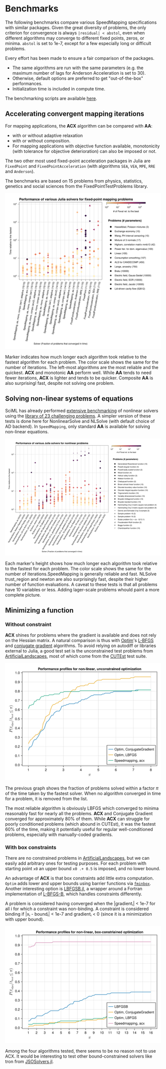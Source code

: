 # Benchmarks

The following benchmarks compare various SpeedMapping specifications with similar packages. Given the great diversity of problems, the only criterion for convergence is always `|residual| < abstol`, even when different algorithms may converge to different fixed points, zeros, or minima. `abstol` is set to 1e-7, except for a few especially long or difficult problems. 

Every effort has been made to ensure a fair comparison of the packages. 
- The same algorithms are run with the same parameters (e.g. the maximum number of lags for Anderson Acceleration is set to 30). 
- Otherwise, default options are preferred to get "out-of-the-box" performances. 
- Initialization time is included in compute time. 

The benchmarking scripts are available [here](https://github.com/NicolasL-S/SpeedMapping.jl/tree/MajorRefactor/docs/benchmarking_code).

## Accelerating convergent mapping iterations

For mapping applications, the **ACX** algorithm can be compared with **AA**:
- with or without adaptive relaxation
- with or without composition. 
- For mapping applications with objective function available, monotonicity (with tolerance for objective deterioration) can also be imposed or not.

The two other most used fixed-point acceleration packages in Julia are `FixedPoint` and `FixedPointAcceleration` (with algorithms `SEA`, `VEA`, `MPE`, `RRE` and `Anderson`).

The benchmarks are based on 15 problems from physics, statistics, genetics and social sciences from the FixedPointTestProblems library. 

![Mapping results](https://raw.githubusercontent.com/NicolasL-S/SpeedMapping.jl/refs/heads/MajorRefactor/docs/assets/mapping_benchmarks.svg)

Marker indicates how much longer each algorithm took relative to the fastest algorithm for each problem. The color scale shows the same for the number of iterations. The left-most algorithms are the most reliable and the quickest. **ACX** and monotonic **AA** perform well. While **AA** tends to need fewer iterations, **ACX** is lighter and tends to be quicker. Composite **AA** is also surprisingl fast, despite not solving one problem.

## Solving non-linear systems of equations

SciML has already performed [extensive benchmarking](https://docs.sciml.ai/SciMLBenchmarksOutput/stable/NonlinearProblem/nonlinear_solver_23_tests/) of nonlinear solvers using the [library of 23 challenging problems](https://github.com/SciML/DiffEqProblemLibrary.jl/blob/master/lib/NonlinearProblemLibrary/src/NonlinearProblemLibrary.jl). A simpler version of these tests is done here for NonlinearSolve and NLSolve (with default choice of AD backend). In `SpeedMapping`, only standard **AA** is available for solving non-linear equations.

![Problems](https://raw.githubusercontent.com/NicolasL-S/SpeedMapping.jl/refs/heads/MajorRefactor/docs/assets/nonlinear_benchmarks.svg)

Each marker's height shows how much longer each algorithm took relative to the fastest for each problem. The color scale shows the same for the number of iterations.SpeedMapping is generally reliable and fast. NLSolve trust_region and newton are also surprisingly fast, despite their higher number of function evaluations. A caveat to these tests is that all problems have 10 variables or less. Adding lager-scale problems whould paint a more complete picture.

## Minimizing a function

### Without constraint

**ACX** shines for problems where the gradient is available and does not rely on the Hessian matrix. A natural comparison is thus with [Optim](https://julianlsolvers.github.io/Optim.jl/stable/)'s [L-BFGS](https://julianlsolvers.github.io/Optim.jl/stable/algo/lbfgs/) and [conjugate gradient](https://julianlsolvers.github.io/Optim.jl/stable/algo/cg/) algorithms. To avoid relying on autodiff or libraries external to Julia, a good test set is the unconstrained test problems from [ArtificialLandscapes](https://github.com/NicolasL-S/ArtificialLandscapes.jl), most of which come from the [CUTEst](https://github.com/ralna/CUTEst) test suite. 

![Performance, Optim](https://raw.githubusercontent.com/NicolasL-S/SpeedMapping.jl/refs/heads/MajorRefactor/docs/assets/optimization_performance.svg)

The previous graph shows the fraction of problems solved within a factor $\pi$ of the time taken by the fastest solver. When no algorithm converged in time for a problem, it is removed from the list. 

The most reliable algorithm is obviously LBFGS which converged to minima reasonably fast for nearly all the problems. **ACX** and Conjugate Gradient converged for approximately 80% of them. While **ACX** can struggle for poorly conditioned problems (which abound in CUTEst), it was the fastest 60% of the time, making it potentially useful for regular well-conditioned problems, especially with manually-coded gradients.

### With box constraints

There are no constrained problems in [ArtificialLandscapes](https://github.com/NicolasL-S/ArtificialLandscapes.jl), but we can easily add arbitrary ones for testing purposes. For each problem with starting point `x0` an upper bound `x0 .+ 0.5` is imposed, and no lower bound. 

An advantage of **ACX** is that box constraints add little extra computation. `Optim` adds lower and upper bounds using barrier functions via [`fminbox`](https://julianlsolvers.github.io/Optim.jl/stable/user/minimization/#Box-Constrained-Optimization). Another interesting option is [LBFGSB.jl](https://github.com/Gnimuc/LBFGSB.jl), a wrapper around a Fortran implementation of [L-BFGS-B](https://digital.library.unt.edu/ark:/67531/metadc666315/), which handles constraints differently. 

A problem is considered having converged when the |gradientᵢ| < 1e-7 for all i for which a constraint was non-binding. A constraint is considered binding if |xᵢ - boundᵢ| < 1e-7 and gradientᵢ < 0 (since it is a minimization with upper bound).

![Performance, Optim, constraint](https://raw.githubusercontent.com/NicolasL-S/SpeedMapping.jl/refs/heads/MajorRefactor/docs/assets/optimization_constr_performance.svg)

Among the four algorithms tested, there seems to be no reason not to use ACX. It would be interesting to test other bound-constrained solvers like tron from [JSOSolvers.jl](https://jso.dev/JSOSolvers.jl/stable/solvers/).